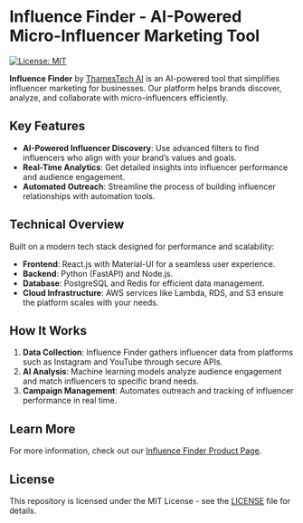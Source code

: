 
# Influence Finder - AI-Powered Micro-Influencer Marketing Tool

[![License: MIT](https://img.shields.io/badge/License-MIT-yellow.svg)](https://opensource.org/licenses/MIT)

**Influence Finder** by [ThamesTech AI](https://thamestech.ai) is an AI-powered tool that simplifies influencer marketing for businesses. Our platform helps brands discover, analyze, and collaborate with micro-influencers efficiently.

## Key Features

- **AI-Powered Influencer Discovery**: Use advanced filters to find influencers who align with your brand’s values and goals.
- **Real-Time Analytics**: Get detailed insights into influencer performance and audience engagement.
- **Automated Outreach**: Streamline the process of building influencer relationships with automation tools.

## Technical Overview

Built on a modern tech stack designed for performance and scalability:
- **Frontend**: React.js with Material-UI for a seamless user experience.
- **Backend**: Python (FastAPI) and Node.js.
- **Database**: PostgreSQL and Redis for efficient data management.
- **Cloud Infrastructure**: AWS services like Lambda, RDS, and S3 ensure the platform scales with your needs.

## How It Works

1. **Data Collection**: Influence Finder gathers influencer data from platforms such as Instagram and YouTube through secure APIs.
2. **AI Analysis**: Machine learning models analyze audience engagement and match influencers to specific brand needs.
3. **Campaign Management**: Automates outreach and tracking of influencer performance in real time.

## Learn More

For more information, check out our [Influence Finder Product Page](https://thamestech.ai/influence-finder-ai-powered-micro-influencer-marketing-tool/).

## License

This repository is licensed under the MIT License - see the [LICENSE](LICENSE) file for details.


